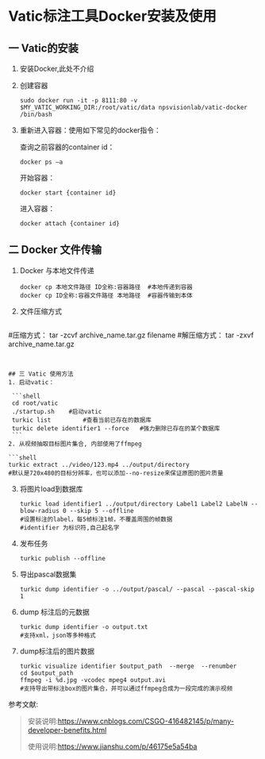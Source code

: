 # Vatic标注工具Docker安装及使用

## 一 Vatic的安装

1. 安装Docker,此处不介绍

2. 创建容器

   ```shell
   sudo docker run -it -p 8111:80 -v $MY_VATIC_WORKING_DIR:/root/vatic/data npsvisionlab/vatic-docker /bin/bash
   ```

3. 重新进入容器：使用如下常见的docker指令：

   查询之前容器的container id：

   ```
   docker ps –a
   ```

   开始容器：

   ```
   docker start {container id}
   ```

   进入容器：

   ```
   docker attach {container id}
   ```


## 二 Docker 文件传输

1. Docker 与本地文件传递

   ```shell
   docker cp 本地文件路径 ID全称:容器路径  #本地传递到容器
   docker cp ID全称:容器文件路径 本地路径  #容器传输到本体
   ```

2. 文件压缩方式

   ```shell
#压缩方式：
   tar -zcvf archive_name.tar.gz filename
   #解压缩方式：
   tar -zxvf archive_name.tar.gz 
   ```


## 三 Vatic 使用方法
 1. 启动vatic：

    ```shell
    cd root/vatic
    ./startup.sh	#启动vatic
    turkic list 		#查看当前已存在的数据库
    turkic delete identifier1 --force	#强力删除已存在的某个数据库
    ```
2. 从视频抽取目标图片集合, 内部使用了ffmpeg

   ```shell
   turkic extract ../video/123.mp4 ../output/directory
   #默认是720x480的目标分辨率，也可以添加--no-resize来保证原图的图片质量
   ```

3. 将图片load到数据库

   ```shell
   turkic load identifier1 ../output/directory Label1 Label2 LabelN --blow-radius 0 --skip 5 --offline
   #设置标注的label，每5帧标注1帧，不覆盖周围的帧数据
   #identifier 为标识符,自己起名字 
   ```

4. 发布任务

   ```shell
   turkic publish --offline
   ```

5. 导出pascal数据集

   ```shell
   turkic dump identifier -o ../output/pascal/ --pascal --pascal-skip 1
   ```

6. dump 标注后的元数据

   ```shell
   turkic dump identifier -o output.txt
   #支持xml，json等多种格式
   ```

7. dump标注后的图片数据

   ```shell
   turkic visualize identifier $output_path  --merge  --renumber
   cd $output_path
   ffmpeg -i %d.jpg -vcodec mpeg4 output.avi
   #支持导出带标注box的图片集合，并可以通过ffmpeg合成为一段完成的演示视频
   ```

参考文献:

> 安装说明:https://www.cnblogs.com/CSGO-416482145/p/many-developer-benefits.html
>
> 使用说明:https://www.jianshu.com/p/46175e5a54ba


